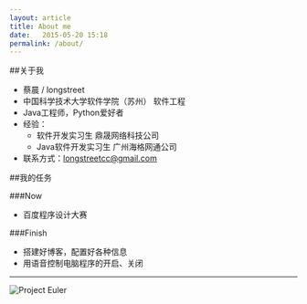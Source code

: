 ```yaml
---
layout: article
title: About me
date:   2015-05-20 15:18
permalink: /about/
---
```

<!-- ######2015-05-10-关于我.md -->


##关于我
- 蔡晨 / longstreet
- 中国科学技术大学软件学院（苏州） 软件工程
- Java工程师，Python爱好者
- 经验：
    - 软件开发实习生 鼎晟网络科技公司 
    - Java软件开发实习生 广州海格网通公司
- 联系方式：longstreetcc@gmail.com

##我的任务

###Now
- 百度程序设计大赛

###Finish
- 搭建好博客，配置好各种信息
- 用语音控制电脑程序的开启、关闭

---


![Project Euler](https://projecteuler.net/profile/longstreet.png)